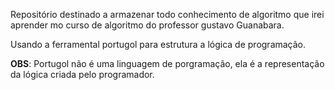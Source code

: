 Repositório destinado a armazenar todo conhecimento de algoritmo que irei aprender mo curso de algoritmo do professor gustavo Guanabara. 

Usando a ferramental portugol para estrutura a lógica de programação. 

__OBS__: Portugol não é uma linguagem de porgramação, ela é a representação da lógica criada pelo programador.